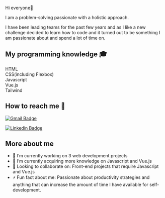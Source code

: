 Hi everyone👋

I am a problem-solving passionate with a holistic approach. </br>

I have been leading teams for the past few years and as I like a new challenge decided to learn how to code and it turned out to be something I am passionate about and spend a lot of time on. 

<h2>My programming knowledge 🎓</h2>

HTML</br>
CSS(including Flexbox)</br>
Javascript</br>
Vue.js</br>
Tailwind</br>

<h2>How to reach me 📱</h2>

[![Gmail Badge](https://img.shields.io/badge/-ritaa.pinho@gmail.com-c14438?style=flat-square&logo=Gmail&logoColor=white&link=mailto:ritaa.pinho@gmail.com)](mailto:ritaa.pinho@gmail.com)

[![Linkedin Badge](https://img.shields.io/badge/-RitaPinho-blue?style=flat-square&logo=Linkedin&logoColor=white&link=https://www.linkedin.com/in/rita-pinho-011684163/)](https://www.linkedin.com/in/rita-pinho-011684163/) 

<h2>More about me</h2>

- 🔭 I’m currently working on 3 web development projects
- 🌱 I’m currently acquiring more knowledge on Javascript and Vue.js
- 💜 Looking to collaborate on: Front-end projects that require Javascript and Vue.js
- ⚡ Fun fact about me: Passionate about productivity strategies and anything that can increase the amount of time I have available for self-development.


